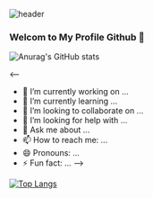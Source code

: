 
![header](https://user-images.githubusercontent.com/73381115/188129270-b95380b4-bed6-421d-8685-e77e856d667a.png)

### Welcom to My Profile Github 👋
![Anurag's GitHub stats](https://github-readme-stats.vercel.app/api?username=koreoxy&show_icons=true&theme=merko)


<--


- 🔭 I’m currently working on ...
- 🌱 I’m currently learning ...
- 👯 I’m looking to collaborate on ...
- 🤔 I’m looking for help with ...
- 💬 Ask me about ...
- 📫 How to reach me: ...
- 😄 Pronouns: ...
- ⚡ Fun fact: ...
-->

[![Top Langs](https://github-readme-stats.vercel.app/api/top-langs/?username=koreoxy&layout=compact)](https://github.com/koreoxy/github-readme-stats)

